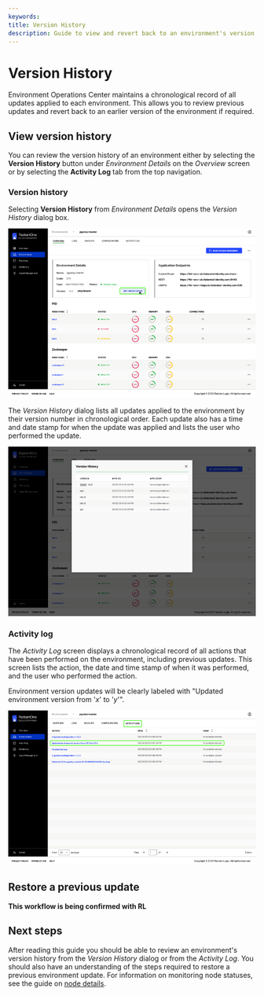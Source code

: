 ```yaml
---
keywords:
title: Version History
description: Guide to view and revert back to an environment's version history
---
```

# Version History

Environment Operations Center maintains a chronological record of all updates applied to each environment. This allows you to review previous updates and revert back to an earlier version of the environment if required.

## View version history

You can review the version history of an environment either by selecting the **Version History** button under *Environment Details* on the *Overview* screen or by selecting the **Activity Log** tab from the top navigation.

### Version history

Selecting **Version History** from *Environment Details* opens the *Version History* dialog box. 

![image description](images/version-history-button.png)

The *Version History* dialog lists all updates applied to the environment by their version number in chronological order. Each update also has a time and date stamp for when the update was applied and lists the user who performed the update.

![image description](images/version-history-dialog.png)

### Activity log

The *Activity Log* screen displays a chronological record of all actions that have been performed on the environment, including previous updates. This screen lists the action, the date and time stamp of when it was performed, and the user who performed the action.

Environment version updates will be clearly labeled with "Updated environment version from '*x*' to '*y*'".

![image description](images/version-activitylog.png)

## Restore a previous update

**This workflow is being confirmed with RL**

## Next steps

After reading this guide you should be able to review an environment's version history from the *Version History* dialog or from the *Activity Log*. You should also have an understanding of the steps required to restore a previous environment update. For information on monitoring node statuses, see the guide on [node details](node-details.md).

